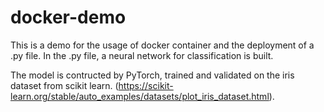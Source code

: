 # docker-demo

This is a demo for the usage of docker container and the deployment of a .py file. In the .py file, a neural network for classification is built. 

The model is contructed by PyTorch, trained and validated on the iris dataset from scikit learn. (https://scikit-learn.org/stable/auto_examples/datasets/plot_iris_dataset.html).
